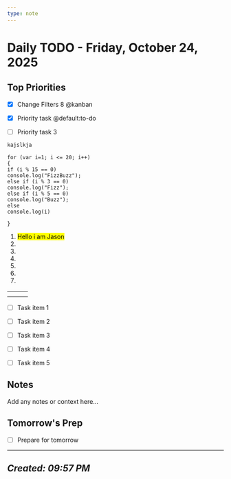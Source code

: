 ```yaml
---
type: note
---
```

# Daily TODO - Friday, October 24, 2025

## Top Priorities

- [x] Change Filters 8 @kanban

- [x] Priority task @default:to-do

- [ ] Priority task 3

```javascript
kajslkja
```

```
for (var i=1; i <= 20; i++)
{
if (i % 15 == 0)
console.log("FizzBuzz");
else if (i % 3 == 0)
console.log("Fizz");
else if (i % 5 == 0)
console.log("Buzz");
else
console.log(i)
```

```
}
```

1. <mark class="bg-yellow-200 dark:bg-yellow-800">Hello i am Jason</mark>
2. 
3. 
4. 
5. 
6. 
7. 

|  |  |  |
| --- | --- | --- |
|  |  |  |
|  |  |  |

- [ ] Task item 1

- [ ] Task item 2

- [ ] Task item 3

- [ ] Task item 4

- [ ] Task item 5

## Notes

Add any notes or context here...

## Tomorrow's Prep

- [ ] Prepare for tomorrow

---

## *Created: 09:57 PM*
